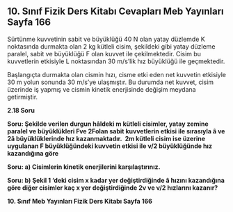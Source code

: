 ## 10. Sınıf Fizik Ders Kitabı Cevapları Meb Yayınları Sayfa 166

Sürtünme kuvvetinin sabit ve büyüklüğü 40 N olan yatay düzlemde K noktasında durmakta olan 2 kg kütleli cisim, şekildeki gibi yatay düzleme paralel, sabit ve büyüklüğü F olan kuvvet ile çekilmektedir. Cisim bu kuvvetlerin etkisiyle L noktasından 30 m/s’lik hız büyüklüğü ile geçmektedir.

Başlangıçta durmakta olan cismin hızı, cisme etki eden net kuvvetin etkisiyle 30 m yolun sonunda 30 m/s’ye ulaşmıştır. Bu durumda net kuvvet, cisim üzerinde iş yapmış ve cismin kinetik enerjisinde değişim meydana getirmiştir.

**2.18 Soru**

**Soru: Şekilde verilen durgun hâldeki m kütleli cisimler, yatay zemine paralel ve büyüklükleri Fve 2Folan sabit kuvvetlerin etkisi ile sırasıyla â ve 2â büyüklüklerinde hız kazanmaktadır.  2m kütleli cisim ise üzerine uygulanan F büyüklüğündeki kuvvetin etkisi ile ν/2 büyüklüğünde hız kazandığına göre**

**Soru: a) Cisimlerin kinetik enerjilerini karşılaştırınız.**

**Soru: b) Şekil 1 ‘deki cisim x kadar yer değiştirdiğinde â hızını kazandığına göre diğer cisimler kaç x yer değiştirdiğinde 2ν ve ν/2 hızlarını kazanır?**

**10. Sınıf Meb Yayınları Fizik Ders Kitabı Sayfa 166**